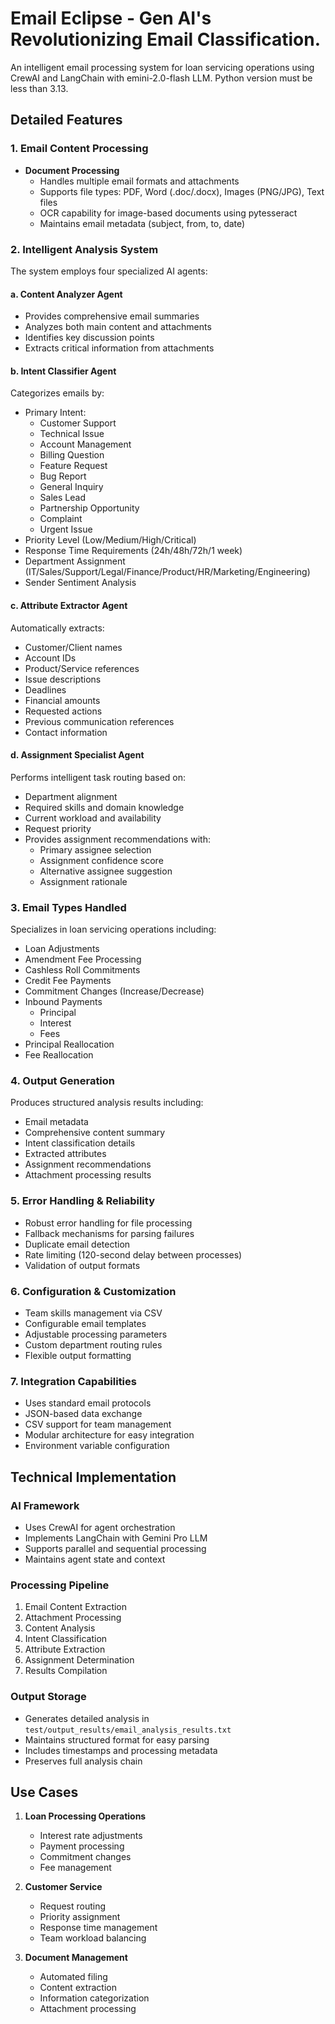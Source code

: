 # Email Eclipse - Gen AI's Revolutionizing Email Classification.

An intelligent email processing system for loan servicing operations using CrewAI and LangChain with emini-2.0-flash LLM. Python version must be less than 3.13.

## Detailed Features

### 1. Email Content Processing
- **Document Processing**
  - Handles multiple email formats and attachments
  - Supports file types: PDF, Word (.doc/.docx), Images (PNG/JPG), Text files
  - OCR capability for image-based documents using pytesseract
  - Maintains email metadata (subject, from, to, date)

### 2. Intelligent Analysis System
The system employs four specialized AI agents:

#### a. Content Analyzer Agent
- Provides comprehensive email summaries
- Analyzes both main content and attachments
- Identifies key discussion points
- Extracts critical information from attachments

#### b. Intent Classifier Agent
Categorizes emails by:
- Primary Intent:
  - Customer Support
  - Technical Issue
  - Account Management
  - Billing Question
  - Feature Request
  - Bug Report
  - General Inquiry
  - Sales Lead
  - Partnership Opportunity
  - Complaint
  - Urgent Issue
- Priority Level (Low/Medium/High/Critical)
- Response Time Requirements (24h/48h/72h/1 week)
- Department Assignment (IT/Sales/Support/Legal/Finance/Product/HR/Marketing/Engineering)
- Sender Sentiment Analysis

#### c. Attribute Extractor Agent
Automatically extracts:
- Customer/Client names
- Account IDs
- Product/Service references
- Issue descriptions
- Deadlines
- Financial amounts
- Requested actions
- Previous communication references
- Contact information

#### d. Assignment Specialist Agent
Performs intelligent task routing based on:
- Department alignment
- Required skills and domain knowledge
- Current workload and availability
- Request priority
- Provides assignment recommendations with:
  - Primary assignee selection
  - Assignment confidence score
  - Alternative assignee suggestion
  - Assignment rationale

### 3. Email Types Handled
Specializes in loan servicing operations including:
- Loan Adjustments
- Amendment Fee Processing
- Cashless Roll Commitments
- Credit Fee Payments
- Commitment Changes (Increase/Decrease)
- Inbound Payments
  - Principal
  - Interest
  - Fees
- Principal Reallocation
- Fee Reallocation

### 4. Output Generation
Produces structured analysis results including:
- Email metadata
- Comprehensive content summary
- Intent classification details
- Extracted attributes
- Assignment recommendations
- Attachment processing results

### 5. Error Handling & Reliability
- Robust error handling for file processing
- Fallback mechanisms for parsing failures
- Duplicate email detection
- Rate limiting (120-second delay between processes)
- Validation of output formats

### 6. Configuration & Customization
- Team skills management via CSV
- Configurable email templates
- Adjustable processing parameters
- Custom department routing rules
- Flexible output formatting

### 7. Integration Capabilities
- Uses standard email protocols
- JSON-based data exchange
- CSV support for team management
- Modular architecture for easy integration
- Environment variable configuration

## Technical Implementation

### AI Framework
- Uses CrewAI for agent orchestration
- Implements LangChain with Gemini Pro LLM
- Supports parallel and sequential processing
- Maintains agent state and context

### Processing Pipeline
1. Email Content Extraction
2. Attachment Processing
3. Content Analysis
4. Intent Classification
5. Attribute Extraction
6. Assignment Determination
7. Results Compilation

### Output Storage
- Generates detailed analysis in `test/output_results/email_analysis_results.txt`
- Maintains structured format for easy parsing
- Includes timestamps and processing metadata
- Preserves full analysis chain

## Use Cases

1. **Loan Processing Operations**
   - Interest rate adjustments
   - Payment processing
   - Commitment changes
   - Fee management

2. **Customer Service**
   - Request routing
   - Priority assignment
   - Response time management
   - Team workload balancing

3. **Document Management**
   - Automated filing
   - Content extraction
   - Information categorization
   - Attachment processing

